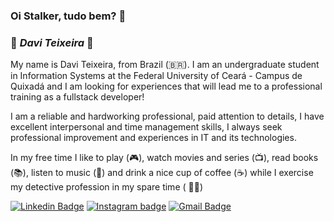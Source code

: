 ### Oi Stalker, tudo bem? 🖖

### 🦇 **_Davi Teixeira_** 🦇

My name is Davi Teixeira, from Brazil (🇧🇷). I am an undergraduate student in Information Systems at the Federal University of Ceará - Campus de Quixadá and I am looking for experiences that will lead me to a professional training as a fullstack developer!

I am a reliable and hardworking professional, paid attention to details, I have excellent interpersonal and time management skills, I always seek professional improvement and experiences in IT and its technologies.

In my free time I like to play (🎮), watch movies and series (📺), read books (📚), listen to music (🎵) and drink a nice cup of coffee (☕️) while I exercise my detective profession in my spare time ( 🕵️‍♂️)

[![Linkedin Badge](https://img.shields.io/badge/-LinkedIn-blue?style=flat-square&logo=Linkedin&logoColor=white&link=https://www.linkedin.com/in/ronnyacacio/)](https://www.linkedin.com/in/daviteixeira-me/)
[![Instagram badge](https://img.shields.io/badge/-Instagram-dc5273?style=flat-square&logo=Instagram&logoColor=white&link=https://www.instagram.com/ronnyacacio)](https://www.instagram.com/daviteixeira.me/)
[![Gmail Badge](https://img.shields.io/badge/-Gmail-c14438?style=flat-square&logo=Gmail&logoColor=white&link=mailto:daviteixeira.btm@gmail.com)](mailto:daviteixeira.btm@gmail.com)

<!--
**daviteixeira-btm/daviteixeira-btm** is a ✨ _special_ ✨ repository because its `README.md` (this file) appears on your GitHub profile.

- 📫 Entre em contato comigo pelo: [Linkedin](https://www.linkedin.com/in/daviteixeira-me/).

Here are some ideas to get you started:

- 🔭 I’m currently working on ...
- 🌱 I’m currently learning ...
- 👯 I’m looking to collaborate on ...
- 🤔 I’m looking for help with ...
- 💬 Ask me about ...
- 📫 How to reach me: ...
- 😄 Pronouns: ...
- ⚡ Fun fact: ...
-->
